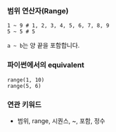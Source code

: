 ### 범위 연산자(Range)

```
1 ~ 9 # 1, 2, 3, 4, 5, 6, 7, 8, 9
5 ~ 5 # 5
```

`a ~ b`는 양 끝을 포함합니다.

### 파이썬에서의 equivalent

```
range(1, 10)
range(5, 6)
```

### 연관 키워드

- 범위, range, 시퀀스, ~, 포함, 정수
